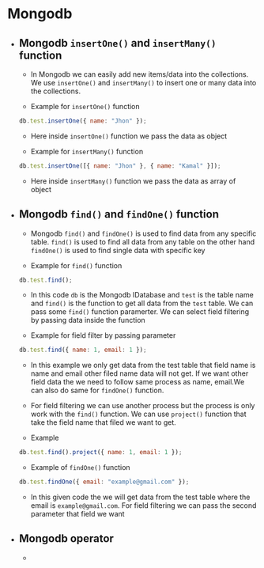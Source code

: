 # Mongodb

- ## Mongodb `insertOne()` and `insertMany()` function

  - In Mongodb we can easily add new items/data into the collections. We use `insertOne()` and `insertMany()` to insert one or many data into the collections.

  - Example for `insertOne()` function

  ```js
  db.test.insertOne({ name: "Jhon" });
  ```

  - Here inside `insertOne()` function we pass the data as object

  - Example for `insertMany()` function

  ```js
  db.test.insertOne([{ name: "Jhon" }, { name: "Kamal" }]);
  ```

  - Here inside `insertMany()` function we pass the data as array of object

- ## Mongodb `find()` and `findOne()` function

  - Mongodb `find()` and `findOne()` is used to find data from any specific table. `find()` is used to find all data from any table on the other hand `findOne()` is used to find single data with specific key

  - Example for `find()` function

  ```js
  db.test.find();
  ```

  - In this code `db` is the Mongodb IDatabase and `test` is the table name and `find()` is the function to get all data from the `test` table. We can pass some `find()` function paramerter. We can select field filtering by passing data inside the function

  - Example for field filter by passing parameter

  ```js
  db.test.find({ name: 1, email: 1 });
  ```

  - In this example we only get data from the test table that field name is name and email other filed name data will not get. If we want other field data the we need to follow same process as name, email.We can also do same for `findOne()` function.

  - For field filtering we can use another process but the process is only work with the `find()` function. We can use `project()` function that take the field name that filed we want to get.

  - Example

  ```js
  db.test.find().project({ name: 1, email: 1 });
  ```

  - Example of `findOne()` function

  ```js
  db.test.findOne({ email: "example@gmail.com" });
  ```

  - In this given code the we will get data from the test table where the email is `example@gmail.com`. For field filtering we can pass the second parameter that field we want

- ## Mongodb operator
  -
